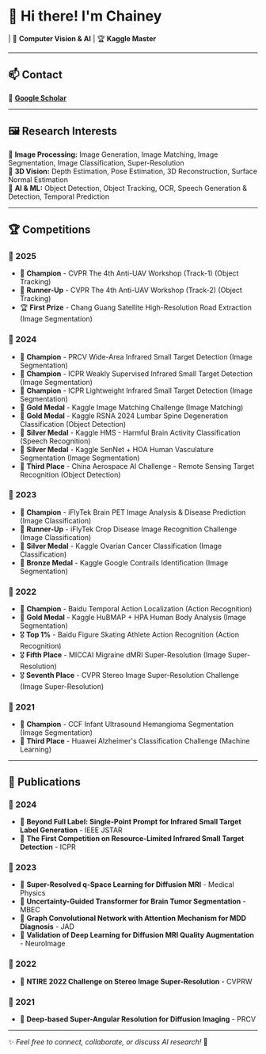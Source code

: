 # 👋 Hi there! I'm **Chainey**

| 🎯 **Computer Vision & AI** | 🏆 **Kaggle Master**

---

## 📫 Contact

📖 **[Google Scholar](https://scholar.google.com/citations?user=h4orPsUAAAAJ&hl=zh-CN&oi=ao)**  
 
---

## 🖼️ Research Interests

🔹 **Image Processing:** Image Generation, Image Matching, Image Segmentation, Image Classification, Super-Resolution  
🔹 **3D Vision:** Depth Estimation, Pose Estimation, 3D Reconstruction, Surface Normal Estimation  
🔹 **AI & ML:** Object Detection, Object Tracking, OCR, Speech Generation & Detection, Temporal Prediction  

---

## 🏆 Competitions

### 🏅 2025
- 🥇 **Champion** - CVPR The 4th Anti-UAV Workshop (Track-1) (Object Tracking)
- 🥈 **Runner-Up** - CVPR The 4th Anti-UAV Workshop (Track-2) (Object Tracking)
- 🏆 **First Prize** - Chang Guang Satellite High-Resolution Road Extraction (Image Segmentation)

### 🏅 2024
- 🥇 **Champion** - PRCV Wide-Area Infrared Small Target Detection (Image Segmentation)
- 🥇 **Champion** - ICPR Weakly Supervised Infrared Small Target Detection (Image Segmentation)
- 🥇 **Champion** - ICPR Lightweight Infrared Small Target Detection (Image Segmentation)
- 🥇 **Gold Medal** - Kaggle Image Matching Challenge (Image Matching)
- 🥇 **Gold Medal** - Kaggle RSNA 2024 Lumbar Spine Degeneration Classification (Object Detection)
- 🥈 **Silver Medal** - Kaggle HMS - Harmful Brain Activity Classification (Speech Recognition)
- 🥈 **Silver Medal** - Kaggle SenNet + HOA Human Vasculature Segmentation (Image Segmentation)
- 🥉 **Third Place** - China Aerospace AI Challenge - Remote Sensing Target Recognition (Object Detection)

### 🏅 2023
- 🥇 **Champion** - iFlyTek Brain PET Image Analysis & Disease Prediction (Image Classification)
- 🥈 **Runner-Up** - iFlyTek Crop Disease Image Recognition Challenge (Image Classification)
- 🥈 **Silver Medal** - Kaggle Ovarian Cancer Classification (Image Classification)
- 🥉 **Bronze Medal** - Kaggle Google Contrails Identification (Image Segmentation)

### 🏅 2022
- 🥇 **Champion** - Baidu Temporal Action Localization (Action Recognition)
- 🥇 **Gold Medal** - Kaggle HuBMAP + HPA Human Body Analysis (Image Segmentation)
- 🎖️ **Top 1%** - Baidu Figure Skating Athlete Action Recognition (Action Recognition)
- 🎖️ **Fifth Place** - MICCAI Migraine dMRI Super-Resolution (Image Super-Resolution)
- 🎖️ **Seventh Place** - CVPR Stereo Image Super-Resolution Challenge (Image Super-Resolution)

### 🏅 2021
- 🥇 **Champion** - CCF Infant Ultrasound Hemangioma Segmentation (Image Segmentation)
- 🥉 **Third Place** - Huawei Alzheimer's Classification Challenge (Machine Learning)

---

## 📄 Publications

### 📜 2024
- 📝 **Beyond Full Label: Single-Point Prompt for Infrared Small Target Label Generation** - IEEE JSTAR
- 📝 **The First Competition on Resource-Limited Infrared Small Target Detection** - ICPR

### 📜 2023
- 📝 **Super-Resolved q-Space Learning for Diffusion MRI** - Medical Physics
- 📝 **Uncertainty-Guided Transformer for Brain Tumor Segmentation** - MBEC
- 📝 **Graph Convolutional Network with Attention Mechanism for MDD Diagnosis** - JAD
- 📝 **Validation of Deep Learning for Diffusion MRI Quality Augmentation** - NeuroImage

### 📜 2022
- 📝 **NTIRE 2022 Challenge on Stereo Image Super-Resolution** - CVPRW

### 📜 2021
- 📝 **Deep-based Super-Angular Resolution for Diffusion Imaging** - PRCV

---

✨ *Feel free to connect, collaborate, or discuss AI research!* 🚀

